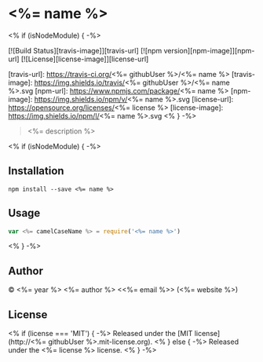 # <%= name %>
<% if (isNodeModule) { -%>

[![Build Status][travis-image]][travis-url]
[![npm version][npm-image]][npm-url]
[![License][license-image]][license-url]

[travis-url]: https://travis-ci.org/<%= githubUser %>/<%= name %>
[travis-image]: https://img.shields.io/travis/<%= githubUser %>/<%= name %>.svg
[npm-url]: https://www.npmjs.com/package/<%= name %>
[npm-image]: https://img.shields.io/npm/v/<%= name %>.svg
[license-url]: https://opensource.org/licenses/<%= license %>
[license-image]: https://img.shields.io/npm/l/<%= name %>.svg
<% } -%>

> <%= description %>

<% if (isNodeModule) { -%>
## Installation

```shell
npm install --save <%= name %>
```

## Usage

```js
var <%= camelCaseName %> = require('<%= name %>')
```

<% } -%>
## Author

© <%= year %> <%= author %> <<%= email %>> (<%= website %>)

## License

<% if (license === 'MIT') { -%>
Released under the [MIT license](http://<%= githubUser %>.mit-license.org).
<% } else { -%>
Released under the <%= license %> license.
<% } -%>
